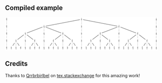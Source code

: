 Compiled example
----------------
![Example](stern-brocot-tree.png)


Credits
-------

Thanks to [Qrrbrbirlbel](http://tex.stackexchange.com/users/16595/qrrbrbirlbel)
on [tex.stackexchange](http://tex.stackexchange.com/a/120605/5645)
for this amazing work!
